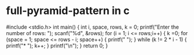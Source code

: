# full-pyramid-pattern in c

#include <stdio.h>
int main() {
   int i, space, rows, k = 0;
   printf("Enter the number of rows: ");
   scanf("%d", &rows);
   for (i = 1; i <= rows;i++) {
       k =0;
      for (space = 1; space <= rows - i; space++) {
         printf("  ");
      }
      while (k != 2 * i - 1) {
         printf("* ");
       k++;
      }
      printf("\n");
   }
   return 0;
}
